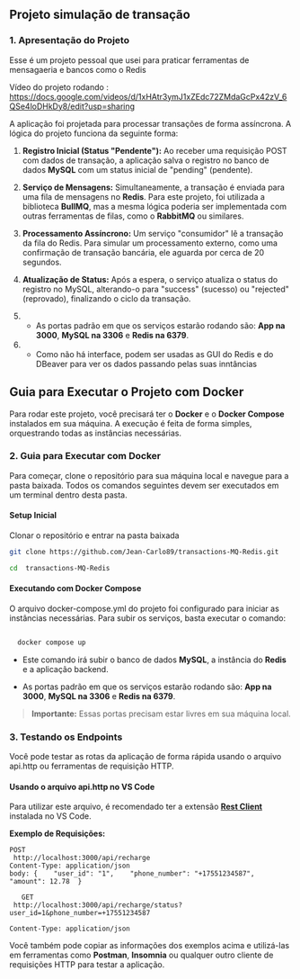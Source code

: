 Projeto simulação de transação
---------------------------------------
### 1\. Apresentação do Projeto
Esse é um projeto pessoal que usei para praticar ferramentas de mensagaeria e bancos como o Redis

Vídeo do projeto rodando : https://docs.google.com/videos/d/1xHAtr3ymJ1xZEdc72ZMdaGcPx42zV_6QSe4loDHkDy8/edit?usp=sharing

A aplicação foi projetada para processar transações de forma assíncrona. A lógica do projeto funciona da seguinte forma:

1.  **Registro Inicial (Status "Pendente"):** Ao receber uma requisição POST com dados de transação, a aplicação salva o registro no banco de dados **MySQL** com um status inicial de "pending" (pendente).
    
2.  **Serviço de Mensagens:** Simultaneamente, a transação é enviada para uma fila de mensagens no **Redis**. Para este projeto, foi utilizada a biblioteca **BullMQ**, mas a mesma lógica poderia ser implementada com outras ferramentas de filas, como o **RabbitMQ** ou similares.
    
3.  **Processamento Assíncrono:** Um serviço "consumidor" lê a transação da fila do Redis. Para simular um processamento externo, como uma confirmação de transação bancária, ele aguarda por cerca de 20 segundos.
    
4.  **Atualização de Status:** Após a espera, o serviço atualiza o status do registro no MySQL, alterando-o para "success" (sucesso) ou "rejected" (reprovado), finalizando o ciclo da transação.
    
5. *   As portas padrão em que os serviços estarão rodando são: **App na 3000**, **MySQL na 3306** e **Redis na 6379**.

6. * Como não há interface, podem ser usadas as GUI do Redis e do DBeaver para ver os dados passando pelas suas inntâncias  


Guia para Executar o Projeto com Docker
---------------------------------------

Para rodar este projeto, você precisará ter o **Docker** e o **Docker Compose** instalados em sua máquina. A execução é feita de forma simples, orquestrando todas as instâncias necessárias.


### 2\. Guia para Executar com Docker

Para começar, clone o repositório para sua máquina local e navegue para a pasta baixada. Todos os comandos seguintes devem ser executados em um terminal dentro desta pasta.

#### **Setup Inicial**

Clonar o repositório e entrar na pasta baixada



```bash
git clone https://github.com/Jean-Carlo89/transactions-MQ-Redis.git

```


```bash
cd  transactions-MQ-Redis
```


#### **Executando com Docker Compose**

O arquivo docker-compose.yml do projeto foi configurado para iniciar as instâncias necessárias. Para subir os serviços, basta executar o comando:

```Bash

  docker compose up
 ```

*   Este comando irá subir o banco de dados **MySQL**, a instância do **Redis** e a aplicação backend.
    
*   As portas padrão em que os serviços estarão rodando são: **App na 3000**, **MySQL na 3306** e **Redis na 6379**.
    

> **Importante:** Essas portas precisam estar livres em sua máquina local.

### 3\. Testando os Endpoints

Você pode testar as rotas da aplicação de forma rápida usando o arquivo api.http ou ferramentas de requisição HTTP.

#### **Usando o arquivo api.http no VS Code**

Para utilizar este arquivo, é recomendado ter a extensão [**Rest Client**](https://marketplace.visualstudio.com/items?itemName=humao.rest-client) instalada no VS Code.

**Exemplo de Requisições:**

```
POST
 http://localhost:3000/api/recharge
Content-Type: application/json
body: {    "user_id": "1",    "phone_number": "+17551234587",    "amount": 12.78  } 
```

```
   GET
 http://localhost:3000/api/recharge/status?user_id=1&phone_number=+17551234587

Content-Type: application/json   
```


Você também pode copiar as informações dos exemplos acima e utilizá-las em ferramentas como **Postman**, **Insomnia** ou qualquer outro cliente de requisições HTTP para testar a aplicação.
